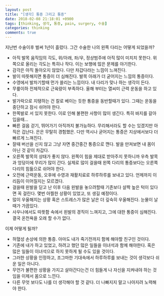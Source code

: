 ```yaml
---
layout: post
title: "[생각] 통증 그리고 통증"
date: 2018-02-08 21:18:01 +0900
tags: [thinking, 생각, 통증, pain, surgery, 수술]
categories: thinking
comments: true
---
```

지난번 수술이후 벌써 1년이 흘렀다. 그간 수술한 나의 왼쪽 다리는 어떻게 되었을까?

* 아직 발목 움직임의 각도, 위/아래, 좌/우, 정상범주에 아직 많이 미치치 못한다. 위쪽으로 올리는 각도는 특히나 작다. 이는 보행에 많은 문제를 야기한다.
* 감각은 아직 돌아오지 않았다. 다만 차갑다라는 느낌이 느껴진다. 
* 발이 따뜻해지면 통증이 더 심해진다. 발목 아래가 더 굳어지는 느낌의 통증이다.
* 수영에서 발차기할때 먼가 쓸리는 느낌이다. 내 다리가 맞나 하는 생각이 든다.
* 무릎이하 전체적으로 근육량이 부족하다. 올해 부터는 열씨미 근력 운동을 하고 있다.
* 발가락으로 지탱하는 건 칼로 베이는 듯한 통증을 동반할때가 있다. 그때는 운동을 중단하고 잠시 쉬어야 한다.
* 한쪽발로 서 있지 못한다. 이로 인해 불편한 사항이 많이 생긴다. 특히 바지를 갈아 입을때...
* 빠른 걸음 걷기, 뛰어가기 아직까지 불가능하다. 무리해서라도 할 수는 있겠지만 아직은 겁난다.
은은 무탈히 경험했은. 다만 역시나 굳어지는 통증은 지상에서보다 더 빠르게 느껴진다.
* 잘때 버선을 신지 않고 그냥 자면 중간중간 통증으로 깬다. 발을 만져보면 내 몸이 아닌 것 같이 차갑다.
* 오른쪽 발목의 상태가 좋지 않다. 왼쪽이 힘을 제대로 받아주지 못하니까 우측 발목과 엉덩이에 무리가 많이 간다. 실제로 많이 걸을때 왼쪽 다리의 통증보다는 오른쪽 다리의 힘듦으로 쉬어야 한다.
* 오전에 근력운동, 오후에 수영과 재활치료로 하루하루를 보내고 있다. 언제까지 이 리듬이 이어질지는 모르겠다.
* 걸을때 왼발을 딛고 난 이후 다음 왼발을 놓으려할때 기존보다 살짝 높은 턱이 있다면 꼭 걸린다. 몇번 아찔한 상황이 있었고, 또 생길 예정이다.
* 많이 우울해지는 상황 혹은 스트레스가 많은 날은 더 깊숙히 우울해진다. 눈물이 날때가 가끔있다.
* 사우나에서도 따뜻함 속에서 왼발의 경직이 느껴지고, 그에 대한 통증이 심해진다. 결국 온천욕을 오래 할 수가 없다. 

이제 어떻게 될까?

* 허혈성 손상에 의한 통증. 아마도 내가 죽기전까지 함께 해야할 친구인 것이다.
* 기존에 내가 하고 있었고, 하려고 했던 많은 일들을 이녀석과 함께 해야한다. 혹은 많은 일들이 이녀석으로 하지 못하게 될 수도 있을 것이다. 
* 그러한 상황을 인정하고, 조그마한 기대속에서 하루하루를 보내는 것이 생각보다 쉬운 일은 아니다.
* 무언가 불편한 상황을 가지고 살아간다는건 더 힘들게 나 자신을 지켜내야 하는 것임을 이제서 몸으로 느낀다.
* 다른 무엇 보다도 나를 더 생각해야 할 것 같다. 더 나빠지지 말고 나아지려 노력해야 한다.
